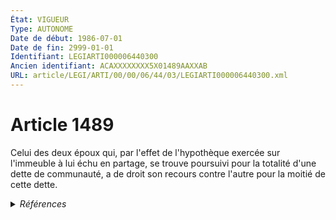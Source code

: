 ```yaml
---
État: VIGUEUR
Type: AUTONOME
Date de début: 1986-07-01
Date de fin: 2999-01-01
Identifiant: LEGIARTI000006440300
Ancien identifiant: ACAXXXXXXXX5X01489AAXXAB
URL: article/LEGI/ARTI/00/00/06/44/03/LEGIARTI000006440300.xml
---
```


<h1>Article 1489</h1>

Celui des deux époux qui, par l'effet de l'hypothèque exercée sur l'immeuble à
lui échu en partage, se trouve poursuivi pour la totalité d'une dette de
communauté, a de droit son recours contre l'autre pour la moitié de cette dette.


<details>
  <summary><em>Références</em></summary>

  <h2>Articles faisant référence à l'article</h2>
  
  <ul>
    <li>
      <a href="https://legal.tricoteuses.fr//redirection/LEGIARTI000006283933?vers=git&vers=legifrance">Loi n°85-1372 du 23 décembre 1985 RELATIVE A L'EGALITE DES EPOUX DANS LES REGIMES MATRIMONIAUX ET DES PARENTS DANS LA GESTION DES BIENS DES ENFANTS MINEURS - article 26 ENTIEREMENT_MODIF</a> MODIFICATION cible
    </li>
    <li>
      <a href="https://legal.tricoteuses.fr//redirection/LEGIARTI000006283968?vers=git&vers=legifrance">Loi n° 85-1372 du 23 décembre 1985 relative à l'égalité des époux dans les régimes matrimoniaux et des parents dans la gestion des biens des enfants mineurs - article 55 AUTONOME VIGUEUR, en vigueur depuis le 1986-07-01</a> SPEC_APPLI cible
    </li>
  </ul>
  
  <h2>Textes faisant référence à l'article</h2>
  
  <ul>
    <li>
      <a href="https://legal.tricoteuses.fr//redirection/JORFTEXT000000503950?vers=git&vers=legifrance">Loi n°65-570 du 13 juillet 1965 PORTANT REFORME DES REGIMES MATRIMONIAUX</a> CODIFICATION cible
    </li>
  </ul>
  
  <h2>Références faites par l'article</h2>
  
  <ul>
    <li>
      1965-07-13 CODIFICATION source <a href="https://legal.tricoteuses.fr//redirection/JORFTEXT000000503950?vers=git&vers=legifrance">Loi n°65-570 du 13 juillet 1965 PORTANT REFORME DES REGIMES MATRIMONIAUX</a>
    </li>
    <li>
      1985-12-23 MODIFICATION source <a href="https://legal.tricoteuses.fr//redirection/LEGIARTI000006283933?vers=git&vers=legifrance">Loi n°85-1372 du 23 décembre 1985 RELATIVE A L'EGALITE DES EPOUX DANS LES REGIMES MATRIMONIAUX ET DES PARENTS DANS LA GESTION DES BIENS DES ENFANTS MINEURS - article 26 ENTIEREMENT_MODIF</a>
    </li>
    <li>
      1985-12-23 SPEC_APPLI source <a href="https://legal.tricoteuses.fr//redirection/LEGIARTI000006283968?vers=git&vers=legifrance">Loi n° 85-1372 du 23 décembre 1985 relative à l'égalité des époux dans les régimes matrimoniaux et des parents dans la gestion des biens des enfants mineurs - article 55 AUTONOME VIGUEUR, en vigueur depuis le 1986-07-01</a>
    </li>
  </ul>
</details>
